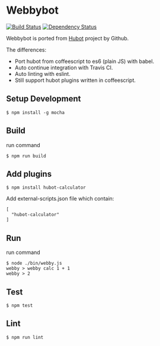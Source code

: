 # Webbybot

[![Build Status](https://travis-ci.org/gasolin/webby.png)](https://travis-ci.org/gasolin/webbybot) [![Dependency Status](https://david-dm.org/gasolin/webby/dev-status.svg)](https://david-dm.org/gasolin/webbybot)

Webbybot is ported from [Hubot](https://github.com/github/hubot) project by Github.

The differences:

* Port hubot from coffeescript to es6 (plain JS) with babel.
* Auto continue integration with Travis CI.
* Auto linting with eslint.
* Still support hubot plugins written in coffeescript.

## Setup Development

```
$ npm install -g mocha
```

## Build

run command

```
$ npm run build
```

## Add plugins

```
$ npm install hubot-calculator
```

Add external-scripts.json file which contain:

```
[
  "hubot-calculator"
]
```

## Run

run command

```
$ node ./bin/webby.js
webby > webby calc 1 + 1
webby > 2
```

## Test

```
$ npm test
```

## Lint
```
$ npm run lint
```
